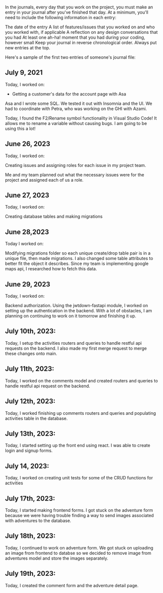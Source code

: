 In the journals, every day that you work on the project, you must make an entry in your journal after you've finished that day. At a minimum, you'll need to include the following information in each entry:

The date of the entry
A list of features/issues that you worked on and who you worked with, if applicable
A reflection on any design conversations that you had
At least one ah-ha! moment that you had during your coding, however small
Keep your journal in reverse chronological order. Always put new entries at the top.

Here's a sample of the first two entries of someone's journal file:

## July 9, 2021

Today, I worked on:

- Getting a customer's data for the account page
  with Asa

Asa and I wrote some SQL. We tested it out with
Insomnia and the UI. We had to coordinate with
Petra, who was working on the GHI with Azami.

Today, I found the F2/Rename symbol functionality
in Visual Studio Code! It allows me to rename a
variable without causing bugs. I am going to be
using this a lot!

## June 26, 2023

Today, I worked on:

Creating issues and assigning roles for each issue in my project team.

Me and my team planned out what the necessary issues were for the project and assigned each of us a role.

## June 27, 2023

Today, I worked on:

Creating database tables and making migrations

## June 28,2023

Today I worked on:

Modifying migrations folder so each unique create/drop table pair is in a unique file, then made migrations. I also changed some table attributes to better fit the object it describes. Since my team is implementing google maps api, I researched how to fetch this data.

## June 29, 2023

Today, I worked on:

Backend authorization. Using the jwtdown-fastapi module, I worked on setting up the authentication in the backend. With a lot of obstacles, I am planning on continuing to work on it tomorrow and finishing it up.

## July 10th, 2023:

Today, I setup the activities routers and queries to handle restful api requests on the backend. I also made my first merge request to merge these changes onto main.

## July 11th, 2023:

Today, I worked on the comments model and created routers and queries to handle restful api request on the backend.

## July 12th, 2023:

Today, I worked finishing up comments routers and queries and populating activities table in the database.

## July 13th, 2023:

Today, I started setting up the front end using react. I was able to create login and signup forms.

## July 14, 2023:

Today, I worked on creating unit tests for some of the CRUD functions for activities

## July 17th, 2023:

Today, I started making frontend forms. I got stuck on the adventure form because we were having trouble finding a way to send images associated with adventures to the database.

## July 18th, 2023:

Today, I continued to work on adventure form. We got stuck on uploading an image from frontend to databse so we decided to remove image from adventures model and store the images separately.

## July 19th, 2023:

Today, I created the comment form and the adventure detail page.
